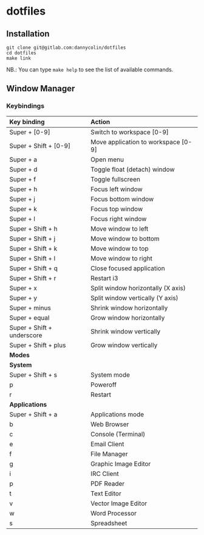 # dotfiles

## Installation

```
git clone git@gitlab.com:dannycolin/dotfiles
cd dotfiles
make link
```

NB.: You can type `make help` to see the list of available commands.

## Window Manager

###  Keybindings

| Key binding                | Action                              |
| :------------------------- | :---------------------------------- |
| Super + [0-9]              | Switch to workspace [0-9]           |
| Super + Shift + [0-9]      | Move application to workspace [0-9] |
| Super + a                  | Open menu                           |
| Super + d                  | Toggle float (detach) window        |
| Super + f                  | Toggle fullscreen                   |
| Super + h                  | Focus left window                   | 
| Super + j                  | Focus bottom window                 |
| Super + k                  | Focus top window                    |
| Super + l                  | Focus right window                  |
| Super + Shift + h          | Move window to left                 |
| Super + Shift + j          | Move window to bottom               |
| Super + Shift + k          | Move window to top                  |
| Super + Shift + l          | Move window to right                |
| Super + Shift + q          | Close focused application           |
| Super + Shift + r          | Restart i3                          |
| Super + x                  | Split window horizontally (X axis)  |
| Super + y                  | Split window vertically (Y axis)    |
| Super + minus              | Shrink window horizontally          |
| Super + equal              | Grow window horizontally            |
| Super + Shift + underscore | Shrink window vertically            |
| Super + Shift + plus       | Grow window vertically              |
| **Modes**                  |                                     |
| **System**                 |                                     |
| Super + Shift + s          | System mode                         |
|         p                  | Poweroff                            |
|         r                  | Restart                             |
| **Applications**           |                                     |
| Super + Shift + a          | Applications mode                   |
|         b                  | Web Browser                         |
|         c                  | Console (Terminal)                  |
|         e                  | Email Client                        |
|         f                  | File Manager                        |
|         g                  | Graphic Image Editor                |
|         i                  | IRC Client                          |
|         p                  | PDF Reader                          |
|         t                  | Text Editor                         |
|         v                  | Vector Image Editor                 |
|         w                  | Word Processor                      |
|         s                  | Spreadsheet                         |

